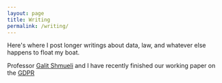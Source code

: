 ```yaml
---
layout: page
title: Writing
permalink: /writing/
---
```


Here's where I post longer writings about data, law, and whatever else happens to float my boat. 

Professor [Galit Shmueli](http://www.galitshmueli.com/) and I have recently finished our working paper on the [GDPR](https://papers.ssrn.com/sol3/papers.cfm?abstract_id=3183625)
